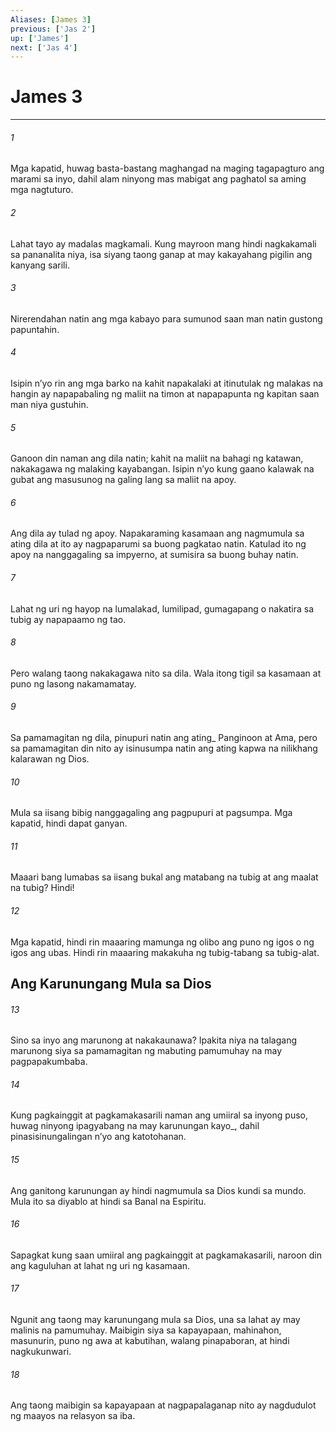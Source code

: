 ```yaml
---
Aliases: [James 3]
previous: ['Jas 2']
up: ['James']
next: ['Jas 4']
---
```

# James 3

***






















###### 1 










Mga kapatid, huwag basta-bastang maghangad na maging tagapagturo ang marami sa inyo, dahil alam ninyong mas mabigat ang paghatol sa aming mga nagtuturo. 





















###### 2 










Lahat tayo ay madalas magkamali. Kung mayroon mang hindi nagkakamali sa pananalita niya, isa siyang taong ganap at may kakayahang pigilin ang kanyang sarili. 





















###### 3 










Nirerendahan natin ang mga kabayo para sumunod saan man natin gustong papuntahin. 





















###### 4 










Isipin nʼyo rin ang mga barko na kahit napakalaki at itinutulak ng malakas na hangin ay napapabaling ng maliit na timon at napapapunta ng kapitan saan man niya gustuhin. 





















###### 5 










Ganoon din naman ang dila natin; kahit na maliit na bahagi ng katawan, nakakagawa ng malaking kayabangan. Isipin nʼyo kung gaano kalawak na gubat ang masusunog na galing lang sa maliit na apoy. 





















###### 6 










Ang dila ay tulad ng apoy. Napakaraming kasamaan ang nagmumula sa ating dila at ito ay nagpaparumi sa buong pagkatao natin. Katulad ito ng apoy na nanggagaling sa impyerno, at sumisira sa buong buhay natin. 





















###### 7 










Lahat ng uri ng hayop na lumalakad, lumilipad, gumagapang o nakatira sa tubig ay napapaamo ng tao. 





















###### 8 










Pero walang taong nakakagawa nito sa dila. Wala itong tigil sa kasamaan at puno ng lasong nakamamatay. 





















###### 9 










Sa pamamagitan ng dila, pinupuri natin ang ating_ Panginoon at Ama, pero sa pamamagitan din nito ay isinusumpa natin ang ating kapwa na nilikhang kalarawan ng Dios. 





















###### 10 










Mula sa iisang bibig nanggagaling ang pagpupuri at pagsumpa. Mga kapatid, hindi dapat ganyan. 





















###### 11 










Maaari bang lumabas sa iisang bukal ang matabang na tubig at ang maalat na tubig? Hindi! 





















###### 12 










Mga kapatid, hindi rin maaaring mamunga ng olibo ang puno ng igos o ng igos ang ubas. Hindi rin maaaring makakuha ng tubig-tabang sa tubig-alat.

## Ang Karunungang Mula sa Dios 





















###### 13 










Sino sa inyo ang marunong at nakakaunawa? Ipakita niya na talagang marunong siya sa pamamagitan ng mabuting pamumuhay na may pagpapakumbaba. 





















###### 14 










Kung pagkainggit at pagkamakasarili naman ang umiiral sa inyong puso, huwag ninyong ipagyabang na may karunungan kayo_, dahil pinasisinungalingan nʼyo ang katotohanan. 





















###### 15 










Ang ganitong karunungan ay hindi nagmumula sa Dios kundi sa mundo. Mula ito sa diyablo at hindi sa Banal na Espiritu. 





















###### 16 










Sapagkat kung saan umiiral ang pagkainggit at pagkamakasarili, naroon din ang kaguluhan at lahat ng uri ng kasamaan. 





















###### 17 










Ngunit ang taong may karunungang mula sa Dios, una sa lahat ay may malinis na pamumuhay. Maibigin siya sa kapayapaan, mahinahon, masunurin, puno ng awa at kabutihan, walang pinapaboran, at hindi nagkukunwari. 





















###### 18 










Ang taong maibigin sa kapayapaan at nagpapalaganap nito ay nagdudulot ng maayos na relasyon sa iba.
